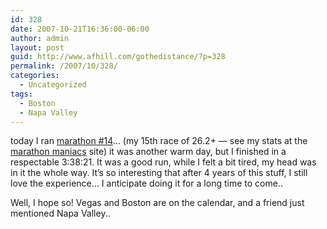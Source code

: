 ```yaml
---
id: 328
date: 2007-10-21T16:36:00-06:00
author: admin
layout: post
guid: http://www.afhill.com/gothedistance/?p=328
permalink: /2007/10/328/
categories:
  - Uncategorized
tags:
  - Boston
  - Napa Valley
---
```

today I ran [marathon #14](http://www.afhill.com/running/races.html)&#8230; (my 15th race of 26.2+ &#8212; see my stats at the [marathon maniacs](http://mm.littlemarathon.com/MyMarathons.asp?ManiacId=194) site) it was another warm day, but I finished in a respectable 3:38:21. It was a good run, while I felt a bit tired, my head was in it the whole way. It&#8217;s so interesting that after 4 years of this stuff, I still love the experience&#8230; I anticipate doing it for a long time to come..

Well, I hope so! Vegas and Boston are on the calendar, and a friend just mentioned Napa Valley..